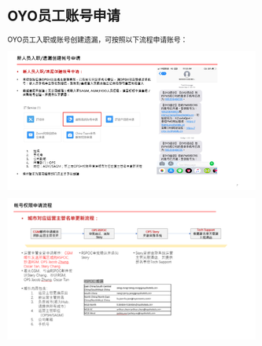 # OYO员工账号申请

OYO员工入职或账号创建遗漏，可按照以下流程申请账号：

![](../../../.gitbook/assets/image%20%2870%29.png)

   


![](../../../.gitbook/assets/image%20%281%29.png)

  


  


  


  


  


